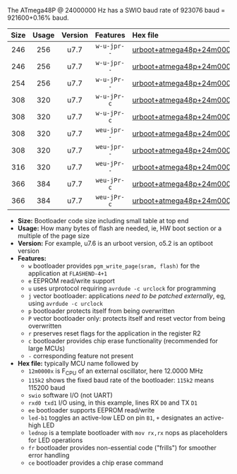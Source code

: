 The ATmega48P @ 24000000 Hz has a SWIO baud rate of 923076 baud = 921600+0.16% baud.

|Size|Usage|Version|Features|Hex file|
|:-:|:-:|:-:|:-:|:--|
|246|256|u7.7|`w-u-jpr--`|[urboot+atmega48p+24m0000x++921k6_swio_rxd0_txd1_led+b5.hex](https://raw.githubusercontent.com/stefanrueger/urboot.hex/main/mcus/atmega48p/external_oscillator/fcpu+24m0000_Hz/br++921k6_bps/urboot+atmega48p+24m0000x++921k6_swio_rxd0_txd1_led+b5.hex)|
|246|256|u7.7|`w-u-jpr--`|[urboot+atmega48p+24m0000x++921k6_swio_rxd0_txd1_lednop.hex](https://raw.githubusercontent.com/stefanrueger/urboot.hex/main/mcus/atmega48p/external_oscillator/fcpu+24m0000_Hz/br++921k6_bps/urboot+atmega48p+24m0000x++921k6_swio_rxd0_txd1_lednop.hex)|
|254|256|u7.7|`w-u-jPr--`|[urboot+atmega48p+24m0000x++921k6_swio_rxd0_txd1.hex](https://raw.githubusercontent.com/stefanrueger/urboot.hex/main/mcus/atmega48p/external_oscillator/fcpu+24m0000_Hz/br++921k6_bps/urboot+atmega48p+24m0000x++921k6_swio_rxd0_txd1.hex)|
|308|320|u7.7|`w-u-jPr-c`|[urboot+atmega48p+24m0000x++921k6_swio_rxd0_txd1_led+b5_fr_ce.hex](https://raw.githubusercontent.com/stefanrueger/urboot.hex/main/mcus/atmega48p/external_oscillator/fcpu+24m0000_Hz/br++921k6_bps/urboot+atmega48p+24m0000x++921k6_swio_rxd0_txd1_led+b5_fr_ce.hex)|
|308|320|u7.7|`w-u-jPr-c`|[urboot+atmega48p+24m0000x++921k6_swio_rxd0_txd1_lednop_fr_ce.hex](https://raw.githubusercontent.com/stefanrueger/urboot.hex/main/mcus/atmega48p/external_oscillator/fcpu+24m0000_Hz/br++921k6_bps/urboot+atmega48p+24m0000x++921k6_swio_rxd0_txd1_lednop_fr_ce.hex)|
|308|320|u7.7|`weu-jpr--`|[urboot+atmega48p+24m0000x++921k6_swio_rxd0_txd1_ee_led+b5.hex](https://raw.githubusercontent.com/stefanrueger/urboot.hex/main/mcus/atmega48p/external_oscillator/fcpu+24m0000_Hz/br++921k6_bps/urboot+atmega48p+24m0000x++921k6_swio_rxd0_txd1_ee_led+b5.hex)|
|308|320|u7.7|`weu-jpr--`|[urboot+atmega48p+24m0000x++921k6_swio_rxd0_txd1_ee_lednop.hex](https://raw.githubusercontent.com/stefanrueger/urboot.hex/main/mcus/atmega48p/external_oscillator/fcpu+24m0000_Hz/br++921k6_bps/urboot+atmega48p+24m0000x++921k6_swio_rxd0_txd1_ee_lednop.hex)|
|316|320|u7.7|`weu-jPr--`|[urboot+atmega48p+24m0000x++921k6_swio_rxd0_txd1_ee.hex](https://raw.githubusercontent.com/stefanrueger/urboot.hex/main/mcus/atmega48p/external_oscillator/fcpu+24m0000_Hz/br++921k6_bps/urboot+atmega48p+24m0000x++921k6_swio_rxd0_txd1_ee.hex)|
|366|384|u7.7|`weu-jPr-c`|[urboot+atmega48p+24m0000x++921k6_swio_rxd0_txd1_ee_led+b5_fr_ce.hex](https://raw.githubusercontent.com/stefanrueger/urboot.hex/main/mcus/atmega48p/external_oscillator/fcpu+24m0000_Hz/br++921k6_bps/urboot+atmega48p+24m0000x++921k6_swio_rxd0_txd1_ee_led+b5_fr_ce.hex)|
|366|384|u7.7|`weu-jPr-c`|[urboot+atmega48p+24m0000x++921k6_swio_rxd0_txd1_ee_lednop_fr_ce.hex](https://raw.githubusercontent.com/stefanrueger/urboot.hex/main/mcus/atmega48p/external_oscillator/fcpu+24m0000_Hz/br++921k6_bps/urboot+atmega48p+24m0000x++921k6_swio_rxd0_txd1_ee_lednop_fr_ce.hex)|

- **Size:** Bootloader code size including small table at top end
- **Usage:** How many bytes of flash are needed, ie, HW boot section or a multiple of the page size
- **Version:** For example, u7.6 is an urboot version, o5.2 is an optiboot version
- **Features:**
  + `w` bootloader provides `pgm_write_page(sram, flash)` for the application at `FLASHEND-4+1`
  + `e` EEPROM read/write support
  + `u` uses urprotocol requiring `avrdude -c urclock` for programming
  + `j` vector bootloader: applications *need to be patched externally*, eg, using `avrdude -c urclock`
  + `p` bootloader protects itself from being overwritten
  + `P` vector bootloader only: protects itself and reset vector from being overwritten
  + `r` preserves reset flags for the application in the register R2
  + `c` bootloader provides chip erase functionality (recommended for large MCUs)
  + `-` corresponding feature not present
- **Hex file:** typically MCU name followed by
  + `12m0000x` is F<sub>CPU</sub> of an external oscillator, here 12.0000 MHz
  + `115k2` shows the fixed baud rate of the bootloader: `115k2` means 115200 baud
  + `swio` software I/O (not UART)
  + `rxd0 txd1` I/O using, in this example, lines RX `D0` and TX `D1`
  + `ee` bootloader supports EEPROM read/write
  + `led-b1` toggles an active-low LED on pin `B1`, `+` designates an active-high LED
  + `lednop` is a template bootloader with `mov rx,rx` nops as placeholders for LED operations
  + `fr` bootloader provides non-essential code ("frills") for smoother error handling
  + `ce` bootloader provides a chip erase command
